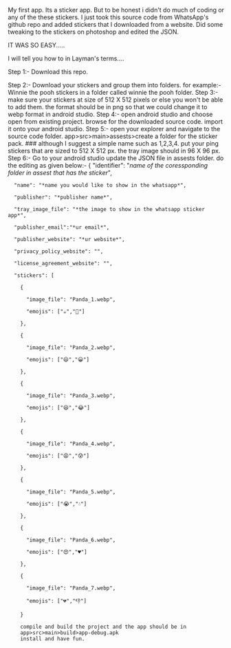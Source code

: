 My first app.
Its a sticker app.
But to be honest i didn't do much of coding or any of the these stickers. I just took this source code from WhatsApp's github repo and 
added stickers that I downloaded from a website. Did some tweaking to the stickers on photoshop and edited the JSON.


IT WAS SO EASY.....

I will tell you how to in Layman's terms....



Step 1:-
        Download this repo.
        
Step 2:-
        Download your stickers and group them into folders.
        for example:- 
                  Winnie the pooh stickers in a folder called winnie the pooh folder.
Step 3:-
        make sure your stickers at size of 512 X 512 pixels or else you won't be able to add them.
        the format should be in png so that we could change it to webp format in android studio.
Step 4:-
        open android studio and choose open from existing project.
        browse for the downloaded source code. import it onto your android studio.
Step 5:-
        open your explorer and navigate to the source code folder.
        app>src>main>assests>create a folder for the sticker pack. ### although I suggest a simple name such as 1,2,3,4.
        put your ping stickers that are sized to 512 X 512 px.
        the tray image should in 96 X 96 px.
Step 6:-
        Go to your android studio update the JSON file in assests folder.
        do the editing as given below:-
     {
      "identifier": "*name of the coressponding folder in assest that has the sticker*",
      
      "name": "*name you would like to show in the whatsapp*",
      
      "publisher": "*publisher name*",
      
      "tray_image_file": "*the image to show in the whatsapp sticker app*",
      
      "publisher_email":"*ur email*",
      
      "publisher_website": "*ur website*",
      
      "privacy_policy_website": "",
      
      "license_agreement_website": "",
      
      "stickers": [
      
        {
        
          "image_file": "Panda_1.webp",
          
          "emojis": ["☕","🙂"]
          
        },
        
        {
        
          "image_file": "Panda_2.webp",
          
          "emojis": ["😄","😀"]
          
        },
        
        {
        
          "image_file": "Panda_3.webp",
          
          "emojis": ["😆","😂"]
          
        },
        
        {
        
          "image_file": "Panda_4.webp",
          
          "emojis": ["😩","😰"]
          
        },
        
        {
        
          "image_file": "Panda_5.webp",
          
          "emojis": ["😭","💧"]
          
        },
        
        {
        
          "image_file": "Panda_6.webp",
          
          "emojis": ["😍","♥"]
          
        },
        
        {
        
          "image_file": "Panda_7.webp",
          
          "emojis": ["💔","👎"]
          
        }
        
        compile and build the project and the app should be in 
        app>src>main>build>app-debug.apk
        install and have fun.
